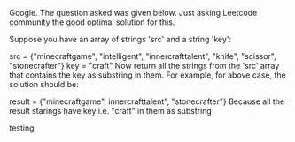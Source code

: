 Google. The question asked was given below. Just asking Leetcode community the good optimal solution for this.

Suppose you have an array of strings 'src' and a string 'key':

src = {"minecraftgame", "intelligent", "innercrafttalent", "knife", "scissor", "stonecrafter"}
key = "craft"
Now return all the strings from the 'src' array that contains the key as substring in them. For example, for above case, the solution should be:

result = {"minecraftgame", innercrafttalent", "stonecrafter"}
Because all the result starings have key i.e. "craft" in them as substring

testing
